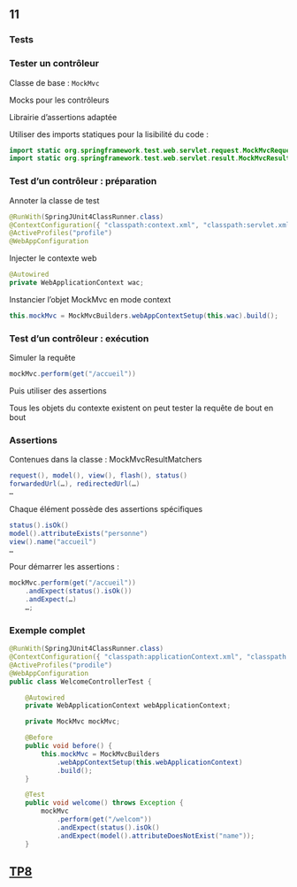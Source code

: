 <!-- .slide: data-background-image="images/spring.png" data-background-size="1200px" class="chapter" -->
## 11
### Tests





<!-- .slide: class="slide" -->
### Tester un contrôleur

Classe de base : `MockMvc`

Mocks pour les contrôleurs

Librairie d’assertions adaptée

Utiliser des imports statiques pour la lisibilité du code :
```java
import static org.springframework.test.web.servlet.request.MockMvcRequestBuilders.*;
import static org.springframework.test.web.servlet.result.MockMvcResultMatchers.*;
```





<!-- .slide: class="slide" -->
### Test d’un contrôleur : préparation

Annoter la classe de test
```java
@RunWith(SpringJUnit4ClassRunner.class)
@ContextConfiguration({ "classpath:context.xml", "classpath:servlet.xml" })
@ActiveProfiles("profile")
@WebAppConfiguration
```

Injecter le contexte web
```java
@Autowired
private WebApplicationContext wac;
```

Instancier l’objet MockMvc en mode context
```java
this.mockMvc = MockMvcBuilders.webAppContextSetup(this.wac).build();
```





<!-- .slide: class="slide" -->
### Test d’un contrôleur : exécution

Simuler la requête
```java
mockMvc.perform(get("/accueil"))
```

Puis utiliser des assertions

Tous les objets du contexte existent on peut tester la requête de bout en bout





<!-- .slide: class="slide" -->
### Assertions

Contenues dans la classe : MockMvcResultMatchers
```java
request(), model(), view(), flash(), status()
forwardedUrl(…), redirectedUrl(…)
…
```

Chaque élément possède des assertions spécifiques
```java
status().isOk()
model().attributeExists("personne")
view().name("accueil")
…
```

Pour démarrer les assertions :
```java
mockMvc.perform(get("/accueil"))
    .andExpect(status().isOk()) 
    .andExpect(…)
    …;
```





<!-- .slide: class="slide" -->
### Exemple complet

```java
@RunWith(SpringJUnit4ClassRunner.class)
@ContextConfiguration({ "classpath:applicationContext.xml", "classpath:dispatcher-servlet.xml" })
@ActiveProfiles("prodile")
@WebAppConfiguration
public class WelcomeControllerTest {

	@Autowired
	private WebApplicationContext webApplicationContext;

	private MockMvc mockMvc;

	@Before
	public void before() {
		this.mockMvc = MockMvcBuilders
			.webAppContextSetup(this.webApplicationContext)
			.build();
	}

	@Test
	public void welcome() throws Exception {
		mockMvc
			.perform(get("/welcom"))
			.andExpect(status().isOk()
			.andExpect(model().attributeDoesNotExist("name"));
	}
```





<!-- .slide: data-background-image="images/tp.png" data-background-size="500px" class="tp" -->
## [TP8](https://github.com/romain-warnan/formation-spring-mvc#8-tests)